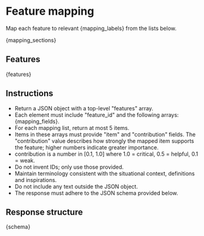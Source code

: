 # Feature mapping

Map each feature to relevant {mapping_labels} from the lists below.

{mapping_sections}

## Features

{features}

## Instructions

- Return a JSON object with a top-level "features" array.
- Each element must include "feature_id" and the following arrays: {mapping_fields}.
- For each mapping list, return at most 5 items.
- Items in these arrays must provide "item" and "contribution" fields. The
  "contribution" value describes how strongly the mapped item supports the
  feature; higher numbers indicate greater importance.
- contribution is a number in [0.1, 1.0] where 1.0 = critical, 0.5 = helpful, 0.1 = weak.
- Do not invent IDs; only use those provided.
- Maintain terminology consistent with the situational context, definitions and inspirations.
- Do not include any text outside the JSON object.
- The response must adhere to the JSON schema provided below.

## Response structure

{schema}
